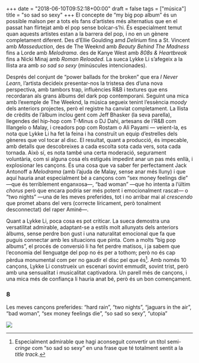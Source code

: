 +++
date = "2018-06-10T09:52:18+00:00"
draft = false
tags = ["música"]
title = "so sad so sexy"
+++
El concepte de “my big pop album” és un possible malson per a tots els fans d’artistes més alternatius que en el passat han flirtejat amb el pop sense bolcar-s’hi. És especialment temut quan aquests artistes estan a la barrera del pop, i no en un gènere completament diferent. Des d’Ellie Goulding amd _Delirium_ fins a St. Vincent amb _Masseduction_, des de The Weeknd amb _Beauty Behind The Madness_ fins a Lorde amb _Melodrama_. des de Kanye West amb _808s & Heartbreak_ fins a Nicki Minaj amb _Roman Reloaded_. La sueca Lykke Li s’afegeix a la llista ara amb _so sad so sexy_ (minúscules intencionades).<!-- more -->

Després del conjunt de “power ballads for the broken” que era _I Never Learn_, l’artista decideix presentar-nos la tristesa des d’una nova perspectiva, amb tambors trap, influències R&B i textures que ens recordaran als grans àlbums del dark pop contemporani. Seguint una mica amb l’exemple de The Weeknd, la música segueix tenint l’essència _moody_ dels anteriors projectes, però el registre ha canviat completament. La llista de crèdits de l’àlbum inclou gent com Jeff Bhasker (la seva parella), llegendes del hip-hop com T-Minus o DJ Dahi, artesans de l’R&B com Illangelo o Malay, i creadors pop com Rostam o Ali Payami — veient-la, es nota que Lykke Li ha fet la feina i ha construït un equip d’estrelles dels gèneres que vol tocar al disc. El resultat, quant a producció, és impecable, amb detalls que descobreixes a cada escolta sota cada vers, sota cada tornada. Això sí, es nota també una certa moderació, segurament voluntària, com si alguna cosa els estigués impedint anar un pas més enllà, i explosionar les cançons. És una cosa que va saber fer perfectament Jack Antonoff a _Melodrama_ (amb l’ajuda de Malay, sense anar més lluny) i que aquí hauria anat especialment bé a cançons com “sex money feelings die” —que és terriblement enganxosa—, “bad woman” —que ho intenta a l’últim _chorus_ però que encara podria ser més potent i emocionalment rascat— o “two nights” —una de les meves preferides, tot i no arribar mai al _crescendo_ que promet abans del vers (correcte líricament, però tonalment desconnectat) del raper Aminé—.

Quant a Lykke Li, poca cosa es pot criticar. La sueca demostra una versatilitat admirable, adaptant-se a estils molt allunyats dels anteriors àlbums, sense perdre bon gust i una naturalitat emocional que fa que puguis connectar amb les situacions que pinta. Com a molts “big pop albums”, el procés de conversió li ha fet perdre matisos, i ja sabem que l’economia del llenguatge del pop no és per a tothom; però no és cap pèrdua monumental com per no gaudir el disc pel que és[^1]. Amb només 10 cançons, Lykke Li construeix un escenari sovint emmudit, sovint trist, però amb una sensualitat i musicalitat captivadora. Un parell més de cançons, i una mica més de confiança li hauria anat bé, però és un bon començament.

### 8

Les meves cançons preferides: “hard rain”, “two nights”, “jaguars in the air”, “bad woman”, “sex money feelings die”, “so sad so sexy”, “utopia”

[^1]: Especialment admirable que hagi aconseguit convertir un títol semi-*cringe* com “so sad so sexy” en una frase que té totalment sentit a la *title track*.

<img id="splashFade" src="http://i.imgur.com/5c4aSRq.jpg">